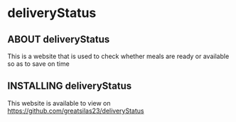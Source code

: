 # deliveryStatus
## ABOUT deliveryStatus
This is a website that is used to check whether meals are ready or available so as to save on time
## INSTALLING deliveryStatus
This website is available to view on https://github.com/greatsilas23/deliveryStatus
